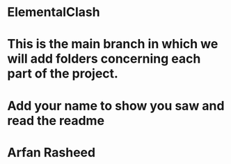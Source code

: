 # ElementalClash
# This is the main branch in which we will add folders concerning each part of the project.
# Add your name to show you saw and read the readme
# Arfan Rasheed
#
#
